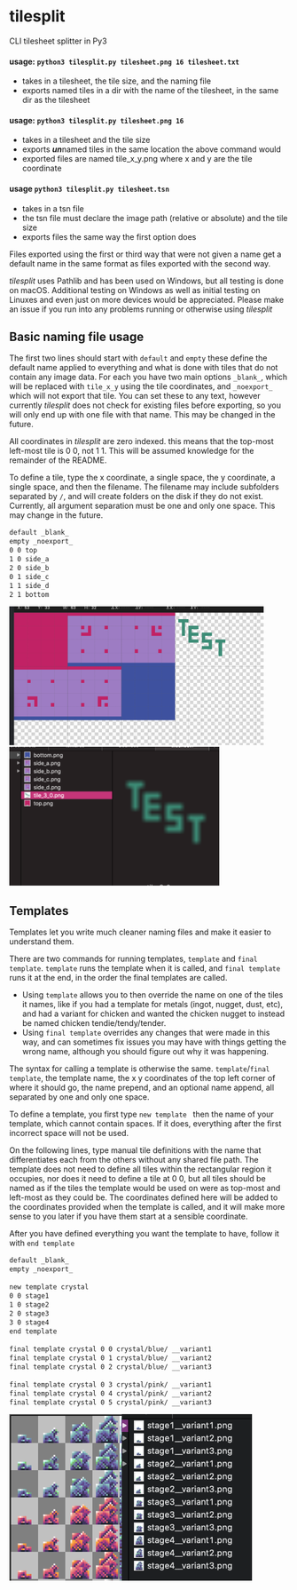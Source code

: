 # tilesplit
CLI tilesheet splitter in Py3

#### usage: `python3 tilesplit.py tilesheet.png 16 tilesheet.txt`
 * takes in a tilesheet, the tile size, and the naming file
 * exports named tiles in a dir with the name of the tilesheet, in the same dir as the tilesheet

#### usage: `python3 tilesplit.py tilesheet.png 16`
 * takes in a tilesheet and the tile size
 * exports ***un***named tiles in the same location the above command would
 * exported files are named tile_x_y.png where x and y are the tile coordinate

#### usage `python3 tilesplit.py tilesheet.tsn`
 * takes in a tsn file
 * the tsn file must declare the image path (relative or absolute) and the tile size
 * exports files the same way the first option does

Files exported using the first or third way that were not given a name get a default name in the same format as files exported with the second way.

*tilesplit* uses Pathlib and has been used on Windows, but all testing is done on macOS. Additional testing on Windows as well as initial testing on Linuxes and even just on more devices would be appreciated. Please make an issue if you run into any problems running or otherwise using *tilesplit*

## Basic naming file usage

The first two lines should start with `default` and `empty` these define the default name applied to everything and what is done with tiles that do not contain any image data. For each you have two main options `_blank_`, which will be replaced with `tile_x_y` using the tile coordinates, and `_noexport_` which will not export that tile. You can set these to any text, however currently *tilesplit* does not check for existing files before exporting, so you will only end up with one file with that name. This may be changed in the future.

All coordinates in *tilesplit* are zero indexed. this means that the top-most left-most tile is 0 0, not 1 1. This will be assumed knowledge for the remainder of the README.

To define a tile, type the x coordinate, a single space, the y coordinate, a single space, and then the filename. The filename may include subfolders separated by `/`, and will create folders on the disk if they do not exist. Currently, all argument separation must be one and only one space. This may change in the future.

```
default _blank_
empty _noexport_
0 0 top
1 0 side_a
2 0 side_b
0 1 side_c
1 1 side_d
2 1 bottom
```

<img src="image.png" alt="unsplit tilesheet" height="250"/><img src="finder.png" alt="results" height="250"/>

## Templates

Templates let you write much cleaner naming files and make it easier to understand them.

There are two commands for running templates, `template` and `final template`. `template` runs the template when it is called, and `final template` runs it at the end, in the order the final templates are called.
* Using `template` allows you to then override the name on one of the tiles it names, like if you had a template for metals (ingot, nugget, dust, etc), and had a variant for chicken and wanted the chicken nugget to instead be named chicken tendie/tendy/tender.
* Using `final template` overrides any changes that were made in this way, and can sometimes fix issues you may have with things getting the wrong name, although you should figure out why it was happening.

The syntax for calling a template is otherwise the same. `template`/`final template`, the template name, the x y coordinates of the top left corner of where it should go, the name prepend, and an optional name append, all separated by one and only one space.

To define a template, you first type `new template ` then the name of your template, which cannot contain spaces. If it does, everything after the first incorrect space will not be used.

On the following lines, type manual tile definitions with the name that differentiates each from the others without any shared file path. The template does not need to define all tiles within the rectangular region it occupies, nor does it need to define a tile at 0 0, but all tiles should be named as if the tiles the template would be used on were as top-most and left-most as they could be. The coordinates defined here will be added to the coordinates provided when the template is called, and it will make more sense to you later if you have them start at a sensible coordinate.

After you have defined everything you want the template to have, follow it with `end template`

```
default _blank_
empty _noexport_

new template crystal
0 0 stage1
1 0 stage2
2 0 stage3
3 0 stage4
end template

final template crystal 0 0 crystal/blue/ __variant1
final template crystal 0 1 crystal/blue/ __variant2
final template crystal 0 2 crystal/blue/ __variant3

final template crystal 0 3 crystal/pink/ __variant1
final template crystal 0 4 crystal/pink/ __variant2
final template crystal 0 5 crystal/pink/ __variant3
```

<img src="template use-case.png" alt="unsplit tilesheet" height="300"/><img src="template export.png" alt="results" height="300"/>
